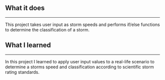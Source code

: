 ## What it does
---
This project takes user input as storm speeds and performs if/else functions to determine the classification of a storm.

## What I learned
---
In this project I learned to apply user input values to a real-life scenario to determine a storms speed and classification according to scientific storm rating standards.